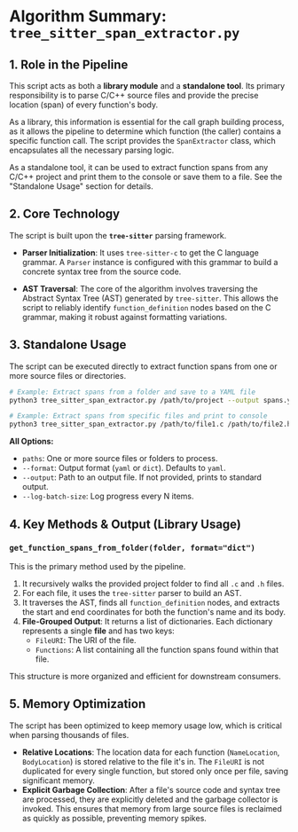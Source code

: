 # Algorithm Summary: `tree_sitter_span_extractor.py`

## 1. Role in the Pipeline

This script acts as both a **library module** and a **standalone tool**. Its primary responsibility is to parse C/C++ source files and provide the precise location (span) of every function's body.

As a library, this information is essential for the call graph building process, as it allows the pipeline to determine which function (the caller) contains a specific function call. The script provides the `SpanExtractor` class, which encapsulates all the necessary parsing logic.

As a standalone tool, it can be used to extract function spans from any C/C++ project and print them to the console or save them to a file. See the "Standalone Usage" section for details.

## 2. Core Technology

The script is built upon the **`tree-sitter`** parsing framework.

- **Parser Initialization**: It uses `tree-sitter-c` to get the C language grammar. A `Parser` instance is configured with this grammar to build a concrete syntax tree from the source code.

- **AST Traversal**: The core of the algorithm involves traversing the Abstract Syntax Tree (AST) generated by `tree-sitter`. This allows the script to reliably identify `function_definition` nodes based on the C grammar, making it robust against formatting variations.

## 3. Standalone Usage

The script can be executed directly to extract function spans from one or more source files or directories.

```bash
# Example: Extract spans from a folder and save to a YAML file
python3 tree_sitter_span_extractor.py /path/to/project --output spans.yaml

# Example: Extract spans from specific files and print to console
python3 tree_sitter_span_extractor.py /path/to/file1.c /path/to/file2.h
```

**All Options:**

*   `paths`: One or more source files or folders to process.
*   `--format`: Output format (`yaml` or `dict`). Defaults to `yaml`.
*   `--output`: Path to an output file. If not provided, prints to standard output.
*   `--log-batch-size`: Log progress every N items.

## 4. Key Methods & Output (Library Usage)

### `get_function_spans_from_folder(folder, format="dict")`

This is the primary method used by the pipeline.

1.  It recursively walks the provided project folder to find all `.c` and `.h` files.
2.  For each file, it uses the `tree-sitter` parser to build an AST.
3.  It traverses the AST, finds all `function_definition` nodes, and extracts the start and end coordinates for both the function's name and its body.
4.  **File-Grouped Output**: It returns a list of dictionaries. Each dictionary represents a single **file** and has two keys:
    *   `FileURI`: The URI of the file.
    *   `Functions`: A list containing all the function spans found within that file.

This structure is more organized and efficient for downstream consumers.

## 5. Memory Optimization

The script has been optimized to keep memory usage low, which is critical when parsing thousands of files.

-   **Relative Locations**: The location data for each function (`NameLocation`, `BodyLocation`) is stored relative to the file it's in. The `FileURI` is not duplicated for every single function, but stored only once per file, saving significant memory.
-   **Explicit Garbage Collection**: After a file's source code and syntax tree are processed, they are explicitly deleted and the garbage collector is invoked. This ensures that memory from large source files is reclaimed as quickly as possible, preventing memory spikes.